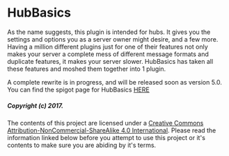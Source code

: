 # HubBasics

As the name suggests, this plugin is intended for hubs. It gives you the settings and options you as a server owner might desire, and
a few more. Having a million different plugins just for one of their features not only makes your server a complete mess of different
message formats and duplicate features, it makes your server slower. HubBasics has taken all these features and moshed them together
into 1 plugin.

A complete rewrite is in progress, and will be released soon as version 5.0. You can find the spigot page for HubBasics [HERE](https://www.spigotmc.org/resources/hubbasics.2654/) 

##### Copyright (c) 2017.

The contents of this project are licensed under a [Creative Commons Attribution-NonCommercial-ShareAlike 4.0 International](https://creativecommons.org/licenses/by-nc-sa/4.0/). 
Please read the information linked below before you attempt to use this project or it's contents to make sure you are abiding by it's terms.